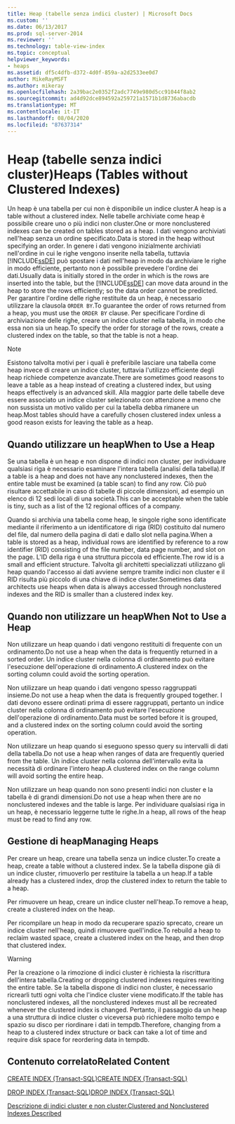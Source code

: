 ```yaml
---
title: Heap (tabelle senza indici cluster) | Microsoft Docs
ms.custom: ''
ms.date: 06/13/2017
ms.prod: sql-server-2014
ms.reviewer: ''
ms.technology: table-view-index
ms.topic: conceptual
helpviewer_keywords:
- heaps
ms.assetid: df5c4dfb-d372-4d0f-859a-a2d2533ee0d7
author: MikeRayMSFT
ms.author: mikeray
ms.openlocfilehash: 2a39bac2e0352f2adc7749e980d5cc91044f8ab2
ms.sourcegitcommit: ad4d92dce894592a259721a1571b1d8736abacdb
ms.translationtype: MT
ms.contentlocale: it-IT
ms.lasthandoff: 08/04/2020
ms.locfileid: "87637314"
---
```

# <a name="heaps-tables-without-clustered-indexes"></a><span data-ttu-id="d1b4a-102">Heap (tabelle senza indici cluster)</span><span class="sxs-lookup"><span data-stu-id="d1b4a-102">Heaps (Tables without Clustered Indexes)</span></span>
  <span data-ttu-id="d1b4a-103">Un heap è una tabella per cui non è disponibile un indice cluster.</span><span class="sxs-lookup"><span data-stu-id="d1b4a-103">A heap is a table without a clustered index.</span></span> <span data-ttu-id="d1b4a-104">Nelle tabelle archiviate come heap è possibile creare uno o più indici non cluster.</span><span class="sxs-lookup"><span data-stu-id="d1b4a-104">One or more nonclustered indexes can be created on tables stored as a heap.</span></span> <span data-ttu-id="d1b4a-105">I dati vengono archiviati nell'heap senza un ordine specificato.</span><span class="sxs-lookup"><span data-stu-id="d1b4a-105">Data is stored in the heap without specifying an order.</span></span> <span data-ttu-id="d1b4a-106">In genere i dati vengono inizialmente archiviati nell'ordine in cui le righe vengono inserite nella tabella, tuttavia [!INCLUDE[ssDE](../../includes/ssde-md.md)] può spostare i dati nell'heap in modo da archiviare le righe in modo efficiente, pertanto non è possibile prevedere l'ordine dei dati.</span><span class="sxs-lookup"><span data-stu-id="d1b4a-106">Usually data is initially stored in the order in which is the rows are inserted into the table, but the [!INCLUDE[ssDE](../../includes/ssde-md.md)] can move data around in the heap to store the rows efficiently; so the data order cannot be predicted.</span></span> <span data-ttu-id="d1b4a-107">Per garantire l'ordine delle righe restituite da un heap, è necessario utilizzare la clausola `ORDER BY`.</span><span class="sxs-lookup"><span data-stu-id="d1b4a-107">To guarantee the order of rows returned from a heap, you must use the `ORDER BY` clause.</span></span> <span data-ttu-id="d1b4a-108">Per specificare l'ordine di archiviazione delle righe, creare un indice cluster nella tabella, in modo che essa non sia un heap.</span><span class="sxs-lookup"><span data-stu-id="d1b4a-108">To specify the order for storage of the rows, create a clustered index on the table, so that the table is not a heap.</span></span>  
  
> [!NOTE]  
>  <span data-ttu-id="d1b4a-109">Esistono talvolta motivi per i quali è preferibile lasciare una tabella come heap invece di creare un indice cluster, tuttavia l'utilizzo efficiente degli heap richiede competenze avanzate.</span><span class="sxs-lookup"><span data-stu-id="d1b4a-109">There are sometimes good reasons to leave a table as a heap instead of creating a clustered index, but using heaps effectively is an advanced skill.</span></span> <span data-ttu-id="d1b4a-110">Alla maggior parte delle tabelle deve essere associato un indice cluster selezionato con attenzione a meno che non sussista un motivo valido per cui la tabella debba rimanere un heap.</span><span class="sxs-lookup"><span data-stu-id="d1b4a-110">Most tables should have a carefully chosen clustered index unless a good reason exists for leaving the table as a heap.</span></span>  
  
## <a name="when-to-use-a-heap"></a><span data-ttu-id="d1b4a-111">Quando utilizzare un heap</span><span class="sxs-lookup"><span data-stu-id="d1b4a-111">When to Use a Heap</span></span>  
 <span data-ttu-id="d1b4a-112">Se una tabella è un heap e non dispone di indici non cluster, per individuare qualsiasi riga è necessario esaminare l'intera tabella (analisi della tabella).</span><span class="sxs-lookup"><span data-stu-id="d1b4a-112">If a table is a heap and does not have any nonclustered indexes, then the entire table must be examined (a table scan) to find any row.</span></span> <span data-ttu-id="d1b4a-113">Ciò può risultare accettabile in caso di tabelle di piccole dimensioni, ad esempio un elenco di 12 sedi locali di una società.</span><span class="sxs-lookup"><span data-stu-id="d1b4a-113">This can be acceptable when the table is tiny, such as a list of the 12 regional offices of a company.</span></span>  
  
 <span data-ttu-id="d1b4a-114">Quando si archivia una tabella come heap, le singole righe sono identificate mediante il riferimento a un identificatore di riga (RID) costituito dal numero del file, dal numero della pagina di dati e dallo slot nella pagina.</span><span class="sxs-lookup"><span data-stu-id="d1b4a-114">When a table is stored as a heap, individual rows are identified by reference to a row identifier (RID) consisting of the file number, data page number, and slot on the page.</span></span> <span data-ttu-id="d1b4a-115">L'ID della riga è una struttura piccola ed efficiente.</span><span class="sxs-lookup"><span data-stu-id="d1b4a-115">The row id is a small and efficient structure.</span></span> <span data-ttu-id="d1b4a-116">Talvolta gli architetti specializzati utilizzano gli heap quando l'accesso ai dati avviene sempre tramite indici non cluster e il RID risulta più piccolo di una chiave di indice cluster.</span><span class="sxs-lookup"><span data-stu-id="d1b4a-116">Sometimes data architects use heaps when data is always accessed through nonclustered indexes and the RID is smaller than a clustered index key.</span></span>  
  
## <a name="when-not-to-use-a-heap"></a><span data-ttu-id="d1b4a-117">Quando non utilizzare un heap</span><span class="sxs-lookup"><span data-stu-id="d1b4a-117">When Not to Use a Heap</span></span>  
 <span data-ttu-id="d1b4a-118">Non utilizzare un heap quando i dati vengono restituiti di frequente con un ordinamento.</span><span class="sxs-lookup"><span data-stu-id="d1b4a-118">Do not use a heap when the data is frequently returned in a sorted order.</span></span> <span data-ttu-id="d1b4a-119">Un indice cluster nella colonna di ordinamento può evitare l'esecuzione dell'operazione di ordinamento.</span><span class="sxs-lookup"><span data-stu-id="d1b4a-119">A clustered index on the sorting column could avoid the sorting operation.</span></span>  
  
 <span data-ttu-id="d1b4a-120">Non utilizzare un heap quando i dati vengono spesso raggruppati insieme.</span><span class="sxs-lookup"><span data-stu-id="d1b4a-120">Do not use a heap when the data is frequently grouped together.</span></span> <span data-ttu-id="d1b4a-121">I dati devono essere ordinati prima di essere raggruppati, pertanto un indice cluster nella colonna di ordinamento può evitare l'esecuzione dell'operazione di ordinamento.</span><span class="sxs-lookup"><span data-stu-id="d1b4a-121">Data must be sorted before it is grouped, and a clustered index on the sorting column could avoid the sorting operation.</span></span>  
  
 <span data-ttu-id="d1b4a-122">Non utilizzare un heap quando si eseguono spesso query su intervalli di dati della tabella.</span><span class="sxs-lookup"><span data-stu-id="d1b4a-122">Do not use a heap when ranges of data are frequently queried from the table.</span></span>  <span data-ttu-id="d1b4a-123">Un indice cluster nella colonna dell'intervallo evita la necessità di ordinare l'intero heap.</span><span class="sxs-lookup"><span data-stu-id="d1b4a-123">A clustered index on the range column will avoid sorting the entire heap.</span></span>  
  
 <span data-ttu-id="d1b4a-124">Non utilizzare un heap quando non sono presenti indici non cluster e la tabella è di grandi dimensioni.</span><span class="sxs-lookup"><span data-stu-id="d1b4a-124">Do not use a heap when there are no nonclustered indexes and the table is large.</span></span> <span data-ttu-id="d1b4a-125">Per individuare qualsiasi riga in un heap, è necessario leggerne tutte le righe.</span><span class="sxs-lookup"><span data-stu-id="d1b4a-125">In a heap, all rows of the heap must be read to find any row.</span></span>  
  
## <a name="managing-heaps"></a><span data-ttu-id="d1b4a-126">Gestione di heap</span><span class="sxs-lookup"><span data-stu-id="d1b4a-126">Managing Heaps</span></span>  
 <span data-ttu-id="d1b4a-127">Per creare un heap, creare una tabella senza un indice cluster.</span><span class="sxs-lookup"><span data-stu-id="d1b4a-127">To create a heap, create a table without a clustered index.</span></span> <span data-ttu-id="d1b4a-128">Se la tabella dispone già di un indice cluster, rimuoverlo per restituire la tabella a un heap.</span><span class="sxs-lookup"><span data-stu-id="d1b4a-128">If a table already has a clustered index, drop the clustered index to return the table to a heap.</span></span>  
  
 <span data-ttu-id="d1b4a-129">Per rimuovere un heap, creare un indice cluster nell'heap.</span><span class="sxs-lookup"><span data-stu-id="d1b4a-129">To remove a heap, create a clustered index on the heap.</span></span>  
  
 <span data-ttu-id="d1b4a-130">Per ricompilare un heap in modo da recuperare spazio sprecato, creare un indice cluster nell'heap, quindi rimuovere quell'indice.</span><span class="sxs-lookup"><span data-stu-id="d1b4a-130">To rebuild a heap to reclaim wasted space, create a clustered index on the heap, and then drop that clustered index.</span></span>  
  
> [!WARNING]  
>  <span data-ttu-id="d1b4a-131">Per la creazione o la rimozione di indici cluster è richiesta la riscrittura dell'intera tabella.</span><span class="sxs-lookup"><span data-stu-id="d1b4a-131">Creating or dropping clustered indexes requires rewriting the entire table.</span></span> <span data-ttu-id="d1b4a-132">Se la tabella dispone di indici non cluster, è necessario ricrearli tutti ogni volta che l'indice cluster viene modificato.</span><span class="sxs-lookup"><span data-stu-id="d1b4a-132">If the table has nonclustered indexes, all the nonclustered indexes must all be recreated whenever the clustered index is changed.</span></span> <span data-ttu-id="d1b4a-133">Pertanto, il passaggio da un heap a una struttura di indice cluster o viceversa può richiedere molto tempo e spazio su disco per riordinare i dati in tempdb.</span><span class="sxs-lookup"><span data-stu-id="d1b4a-133">Therefore, changing from a heap to a clustered index structure or back can take a lot of time and require disk space for reordering data in tempdb.</span></span>  
  
## <a name="related-content"></a><span data-ttu-id="d1b4a-134">Contenuto correlato</span><span class="sxs-lookup"><span data-stu-id="d1b4a-134">Related Content</span></span>  
 [<span data-ttu-id="d1b4a-135">CREATE INDEX &#40;Transact-SQL&#41;</span><span class="sxs-lookup"><span data-stu-id="d1b4a-135">CREATE INDEX &#40;Transact-SQL&#41;</span></span>](/sql/t-sql/statements/create-index-transact-sql)  
  
 [<span data-ttu-id="d1b4a-136">DROP INDEX &#40;Transact-SQL&#41;</span><span class="sxs-lookup"><span data-stu-id="d1b4a-136">DROP INDEX &#40;Transact-SQL&#41;</span></span>](/sql/t-sql/statements/drop-index-transact-sql)  
  
 [<span data-ttu-id="d1b4a-137">Descrizione di indici cluster e non cluster.</span><span class="sxs-lookup"><span data-stu-id="d1b4a-137">Clustered and Nonclustered Indexes Described</span></span>](clustered-and-nonclustered-indexes-described.md)  
  
  

